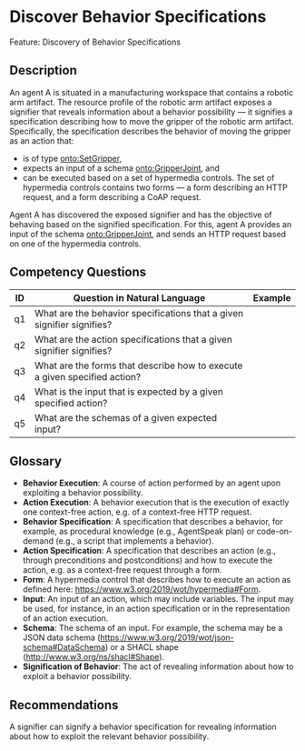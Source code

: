 # Discover Behavior Specifications

Feature: Discovery of Behavior Specifications


## Description
An agent A is situated in a manufacturing workspace that contains a robotic arm artifact. The resource profile of the robotic arm artifact exposes a signifier that reveals information about a behavior possibility ⁠—⁠ it signifies a specification describing how to move the gripper of the robotic arm artifact. Specifically, the specification describes the behavior of moving the gripper as an action that:
- is of type [onto:SetGripper](https://ci.mines-stetienne.fr/kg/ontology#SetGripper),
- expects an input of a schema [onto:GripperJoint](https://ci.mines-stetienne.fr/kg/ontology#GripperJoint), and 
- can be executed based on a set of hypermedia controls. The set of hypermedia controls contains two forms ⁠—⁠ a form describing an HTTP request, and a form describing a CoAP request.

Agent A has discovered the exposed signifier and has the objective of behaving based on the signified specification. For this, agent A provides an input of the schema [onto:GripperJoint](https://ci.mines-stetienne.fr/kg/ontology#GripperJoint), and sends an HTTP request based on one of the hypermedia controls. 

## Competency Questions

| ID | Question in Natural Language | Example |
|----|------------------------------|---------|
| q1 | What are the behavior specifications that a given signifier signifies?           | |
| q2 | What are the action specifications that a given signifier signifies?             | |
| q3 | What are the forms that describe how to execute a given specified action?        | |
| q4 | What is the input that is expected by a given specified action?                  | |
| q5 | What are the schemas of a given expected input?                                  | |


## Glossary
- **Behavior Execution**: A course of action performed by an agent upon exploiting a behavior possibility.
-	**Action Execution**: A behavior execution that is the execution of exactly one context-free action, e.g. of a context-free HTTP request. 
-	**Behavior Specification**: A specification that describes a behavior, for example, as procedural knowledge (e.g., AgentSpeak plan) or code-on-demand (e.g., a script that implements a behavior).
-	**Action Specification**: A specification that describes an action (e.g., through preconditions and postconditions) and how to execute the action, e.g. as a context-free request through a form.
-	**Form**: A hypermedia control that describes how to execute an action as defined here: https://www.w3.org/2019/wot/hypermedia#Form.
-	**Input**: An input of an action, which may include variables. The input may be used, for instance, in an action specification or in the representation of an action execution.
- **Schema**: The schema of an input. For example, the schema may be a JSON data schema (https://www.w3.org/2019/wot/json-schema#DataSchema) or a SHACL shape (http://www.w3.org/ns/shacl#Shape).
- **Signification of Behavior**: The act of revealing information about how to exploit a behavior possibility. 


## Recommendations
A signifier can signify a behavior specification for revealing information about how to exploit the relevant behavior possibility.
